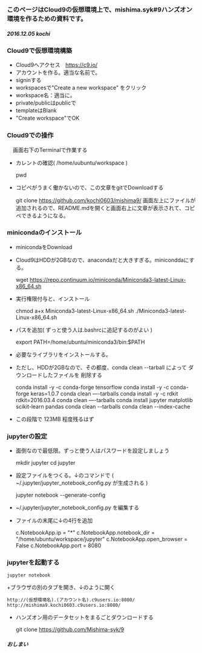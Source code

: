 ###   このページはCloud9の仮想環境上で、mishima.syk#9ハンズオン環境を作るための資料です。
##### 2016.12.05 kochi

### Cloud9で仮想環境構築
+ Cloud9へアクセス　https://c9.io/
+ アカウントを作る。適当な名前で。
+ signinする
+ workspacesで"Create a new workspace" をクリック
+ workspace名：適当に。
+ private/publicはpublicで
+ templateはBlank
+ "Create workspace"でOK

### Cloud9での操作
    画面右下のTerminalで作業する
+ カレントの確認( /home/uubuntu/workspace )

    pwd

+ コピペがうまく働かないので、この文章をgitでDownloadする

    git clone https://github.com/kochi0603/mishima9/
    画面左上にファイルが追加されるので、README.mdを開くと画面右上に文章が表示されて、コピペできるようになる。

### minicondaのインストール
+ minicondaをDownload
+ Cloud9はHDDが2GBなので、anacondaだと大きすぎる。miniconddaにする。

    wget https://repo.continuum.io/miniconda/Miniconda3-latest-Linux-x86_64.sh

+ 実行権限付与と、インストール

    chmod a+x Miniconda3-latest-Linux-x86_64.sh
    ./Miniconda3-latest-Linux-x86_64.sh

+ パスを追加( ずっと使う人は.bashrcに追記するのがよい )

    export PATH=/home/ubuntu/miniconda3/bin:$PATH

+ 必要なライブラリをインストールする。
+ ただし、HDDが2GBなので、その都度、conda clean --tarball によって ダウンロードしたファイルを 削除する

    conda install -y -c conda-forge tensorflow
    conda install -y -c conda-forge keras=1.0.7
    conda clean —-tarballs
    conda install -y -c rdkit rdkit=2016.03.4
    conda clean —-tarballs
    conda install jupyter matplotlib scikit-learn pandas
    conda clean --tarballs
    conda clean --index-cache

+ この段階で 123MB 程度残るはず

### jupyterの設定
+ 面倒なので最低限。ずっと使う人はパスワードを設定しましょう

    mkdir jupyter
    cd jupyter

+ 設定ファイルをつくる。↓のコマンドで ( ~/.jupyter/jupyter_notebook_config.py が生成される )

    jupyter notebook --generate-config

+ ~/.jupyter/jupyter_notebook_config.py を編集する
+ ファイルの末尾に↓の4行を追加

    c.NotebookApp.ip = "*"
    c.NotebookApp.notebook_dir = "/home/ubuntu/workspace/jupyter"
    c.NotebookApp.open_browser = False
    c.NotebookApp.port = 8080

### jupyterを起動する

    jupyter notebook

+ブラウザの別のタブを開き、↓のように開く

    http://(仮想環境名).(アカウント名).c9users.io:8080/
    http://mishima9.kochi0603.c9users.io:8080/

+ ハンズオン用のデータセットをまるごとダウンロードする

    git clone https://github.com/Mishima-syk/9

##### おしまい
